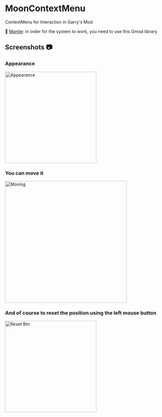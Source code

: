 # MoonContextMenu
ContextMenu for Interaction in Garry's Mod

🔧 [Mantle](https://github.com/darkfated/mantle): in order for the system to work, you need to use this Gmod library

## Screenshots 📷
### Appearance
<img src="https://github.com/darkfated/mooncontextmenu/assets/49955245/b6ceff15-3909-4538-8326-fcd88d449af7" width="300" alt="Appearance">

### You can move it
<img src="https://github.com/darkfated/mooncontextmenu/assets/49955245/b559d1f6-a2f0-4d27-87c3-8f2dea27ff29" width="400" alt="Moving">

### And of course to reset the position using the left mouse button
<img src="https://github.com/darkfated/mooncontextmenu/assets/49955245/b426a516-e8f8-480b-ae5e-920fd072c8cb" width="300" alt="Reset Btn">
